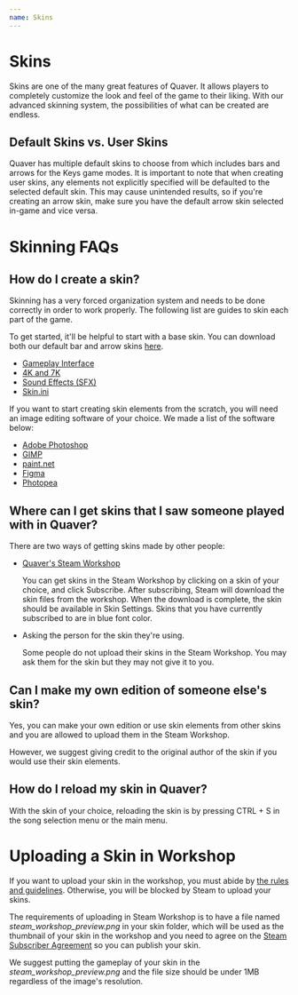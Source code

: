 ```yaml
---
name: Skins
---
```


# Skins

Skins are one of the many great features of Quaver. It allows players to completely customize the look and feel of the game to their liking. With our advanced skinning system, the possibilities of what can be created are endless.

## Default Skins vs. User Skins

Quaver has multiple default skins to choose from which includes bars and arrows for the Keys game modes. It is important to note that when creating user skins, any elements not explicitly specified will be defaulted to the selected default skin. This may cause unintended results, so if you're creating an arrow skin, make sure you have the default arrow skin selected in-game and vice versa.

# Skinning FAQs

## How do I create a skin?

Skinning has a very forced organization system and needs to be done correctly in order to work properly. The following list are guides to skin each part of the game.

To get started, it'll be helpful to start with a base skin. You can download both our default bar and arrow skins [here](https://www.dropbox.com/s/09xjrt71rakztnw/Quaver%20Skins.zip?dl=1).

* [Gameplay Interface](/docs/Skins/Interface)
* [4K and 7K](/docs/Skins/Keys)
* [Sound Effects (SFX)](/docs/Skins/SFX)
* [Skin.ini](/docs/Skins/Skin.ini)

If you want to start creating skin elements from the scratch, you will need an image editing software of your choice. We made a list of the software below:
   * [Adobe Photoshop](https://www.adobe.com/products/photoshop.html?promoid=PC1PQQ5T&mv=other)
   * [GIMP](https://www.gimp.org)
   * [paint.net](https://www.getpaint.net/index.html)
   * [Figma](https://www.figma.com/login)
   * [Photopea](https://www.photopea.com)


## Where can I get skins that I saw someone played with in Quaver?

There are two ways of getting skins made by other people:

* [Quaver's Steam Workshop](https://steamcommunity.com/app/980610/workshop/)
  
  You can get skins in the Steam Workshop by clicking on a skin of your choice, and click Subscribe. After subscribing, Steam will download the skin files from the workshop. When the download is complete, the skin should be available in Skin Settings. Skins that you have currently subscribed to are in blue font color.

* Asking the person for the skin they're using.
  
  Some people do not upload their skins in the Steam Workshop. You may ask them for the skin but they may not give it to you.

## Can I make my own edition of someone else's skin?
Yes, you can make your own edition or use skin elements from other skins and you are allowed to upload them in the Steam Workshop.

However, we suggest giving credit to the original author of the skin if you would use their skin elements.


## How do I reload my skin in Quaver?
With the skin of your choice, reloading the skin is by pressing CTRL + S in the song selection menu or the main menu.


# Uploading a Skin in Workshop

If you want to upload your skin in the workshop, you must abide by [the rules and guidelines](https://support.steampowered.com/kb_article.php?ref=4045-USHJ-3810). Otherwise, you will be blocked by Steam to upload your skins.

The requirements of uploading in Steam Workshop is to have a file named *steam_workshop_preview.png* in your skin folder, which will be used as the thumbnail of your skin in the workshop and you need to agree on the [Steam Subscriber Agreement](https://store.steampowered.com/subscriber_agreement/) so you can publish your skin.

We suggest putting the gameplay of your skin in the *steam_workshop_preview.png* and the file size should be under 1MB regardless of the image's resolution.